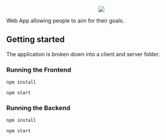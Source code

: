 <p align="center">
  <img src="https://ibb.co/DLwNyTM">
</p>

Web App allowing people to aim for their goals.

## Getting started

The application is broken down into a client and server folder.

### Running the Frontend

`npm install`

`npm start`

### Running the Backend

`npm install`

`npm start`
